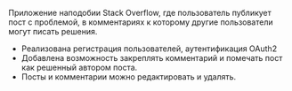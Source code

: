 Приложение наподобии Stack Overflow, где пользователь публикует пост с проблемой, в комментариях к которому другие пользователи могут писать решения.
- Реализована регистрация пользователей, аутентификация OAuth2
- Добавлена возможность закреплять комментарий и помечать пост как решенный автором поста. 
- Посты и комментарии можно редактировать и удалять.
